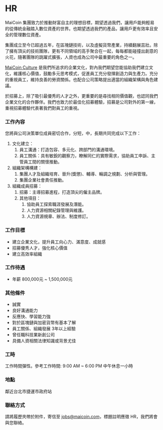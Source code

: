 # HR

MaiCoin 集團致力於推動財富自主的理想目標，期望透過我們，讓用戶能夠輕易的從傳統金融踏入數位資產的世界。也期望透過我們的產品，讓用戶更有效率且安全的管理數位資產。

集團成立至今已超過五年，在區塊鏈技術，以及虛擬貨幣產業，持續翻展茁壯。除了擁有頂尖的技術團隊，更有不同領域的高手聚合在一起，每每都能碰撞出創意的火花，隨著團隊的跳躍式擴張，人資也成為公司中最重要的角色之一。

[MaiCoin Culture](maicoin-culture.md) 是我們所追求的企業文化，對內我們期望您能協助我們建立文化，維護核心價值，鼓勵多元思考模式，促進員工充分發揮創造力與生產力。充分的重視員工，維持良善的勞資關係。也配合公司策略提出適當的組織架構與角色建議。

於招募上，除了吸引最優秀的人才之外，更重要的是尋找相同價值觀，也認同我們企業文化的合作夥伴。我們也致力於最佳化招募體驗，招募是公司對外的第一線，重視招募體驗代表著我們對員工的重視。


### 工作內容

您將與公司決策單位成員密切合作，分短，中，長期共同完成以下工作：

1. 文化建立：
    1. 員工溝通：打造包容、多元化、跨部門的溝通環境。
    2. 員工關係：具有敏銳的觀察力，瞭解同仁的實際需求，協助員工申訴、主管員工間的關懷推動。
2. 組織架構構建：
    1. 集團人才及組織培育、晉升(獎懲)、輔導、輪調之規劃、分析與管理。
    2. 集團企業社會責任推動。
3. 組織成員招募：
    1. 招募：主導招募進程，打造頂尖的僱主品牌。
    2. 其他項目：
        1. 協助員工探索職涯發展及潛能。
        2. 人力資源相關紀錄管理與維護。 
        3. 人力資源規章、辦法、制度修訂。

### 工作目標

* 建立企業文化，提升員工向心力、滿意度、成就感
* 招募優秀人才，強化核心價值
* 建立高效率組織

### 工作待遇 

* 年薪 800,000元 ~ 1,500,000元

### 其他條件

* 誠實
* 良好溝通能力
* 反應快、學習能力強
* 對於區塊鏈與加密貨幣有基本了解
* 員工關係、組織發展 3年以上經驗
* 曾任職科技業新創公司
* 具備人資相關法律知識或背景尤佳

### 工時

工作時間彈性。參考工作時間: 9:00 AM ~ 6:00 PM 中午休息一小時

### 地點

鄰近台北市捷運市政府站

### 聯絡方式

請將履歷夾帶於附件，寄信至 jobs@maicoin.com，標題註明應徵 HR，我們將會與您聯絡。

